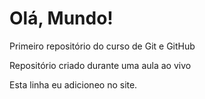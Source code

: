 # Olá, Mundo!
 Primeiro repositório do curso de Git e GitHub

 Repositório criado durante uma aula ao vivo
 
 Esta linha eu adicioneo no site.
